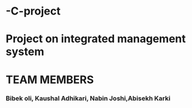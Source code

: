 # -C-project
<h1> Project on integrated management system <h1>
   TEAM MEMBERS
<h3> Bibek oli, Kaushal Adhikari, Nabin Joshi,Abisekh Karki <h3>
